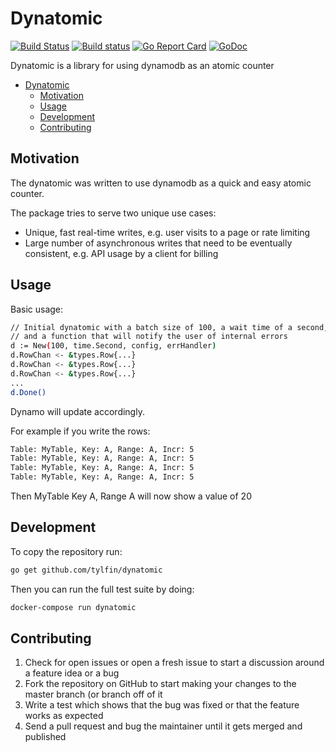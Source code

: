 # Dynatomic

[![Build Status](https://travis-ci.org/tylfin/dynatomic.svg?branch=master)](https://travis-ci.org/tylfin/dynatomic)
[![Build status](https://ci.appveyor.com/api/projects/status/g58owqmdpumqsmxq/branch/master?svg=true&passingText=Windows%20-%20OK)](https://ci.appveyor.com/project/tylfin/dynatomic/branch/master)
[![Go Report Card](https://goreportcard.com/badge/github.com/tylfin/dynatomic)](https://goreportcard.com/report/github.com/tylfin/dynatomic)
[![GoDoc](https://godoc.org/github.com/tylfin/dynatomic/pkg/dynatomic?status.svg)](https://godoc.org/github.com/tylfin/dynatomic/pkg/dynatomic)

Dynatomic is a library for using dynamodb as an atomic counter

- [Dynatomic](#dynatomic)
  - [Motivation](#motivation)
  - [Usage](#usage)
  - [Development](#development)
  - [Contributing](#contributing)

## Motivation

The dynatomic was written to use dynamodb as a quick and easy atomic counter.

The package tries to serve two unique use cases:

- Unique, fast real-time writes, e.g. user visits to a page or rate limiting
- Large number of asynchronous writes that need to be eventually consistent, e.g. API usage by a client for billing

## Usage

Basic usage:

```bash
// Initial dynatomic with a batch size of 100, a wait time of a second, your AWS config
// and a function that will notify the user of internal errors
d := New(100, time.Second, config, errHandler)
d.RowChan <- &types.Row{...}
d.RowChan <- &types.Row{...}
d.RowChan <- &types.Row{...}
...
d.Done()
```

Dynamo will update accordingly.

For example if you write the rows:

```bash
Table: MyTable, Key: A, Range: A, Incr: 5
Table: MyTable, Key: A, Range: A, Incr: 5
Table: MyTable, Key: A, Range: A, Incr: 5
Table: MyTable, Key: A, Range: A, Incr: 5
```

Then MyTable Key A, Range A will now show a value of 20

## Development

To copy the repository run:

```bash
go get github.com/tylfin/dynatomic
```

Then you can run the full test suite by doing:

```bash
docker-compose run dynatomic
```

## Contributing

1. Check for open issues or open a fresh issue to start a discussion around a feature idea or a bug
2. Fork the repository on GitHub to start making your changes to the master branch (or branch off of it
3. Write a test which shows that the bug was fixed or that the feature works as expected
4. Send a pull request and bug the maintainer until it gets merged and published
